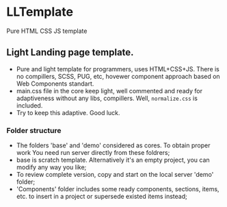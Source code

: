 # LLTemplate
 Pure HTML CSS JS template

## Light Landing page template.

* Pure and light template for programmers, uses HTML+CSS+JS. There is no compillers, SCSS, PUG, etc, hovewer component approach based on Web Components standart.
* main.css file in the core keep light, well commented and ready for adaptiveness without any libs, compillers. Well, `normalize.css` is included.
* Try to keep this adaptive. 
Good luck. 

### Folder structure

* The folders 'base' and 'demo' considered as cores. To obtain proper work You need run server directly from these foldrers; 
* base is scratch template. Alternatively it's an empty project, you can modify any way you like; 
* To review complete version, copy and start on the local server 'demo' folder;
* 'Components' folder includes some ready components, sections, items, etc. to insert in a project or supersede existed items instead;
